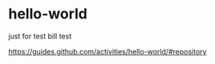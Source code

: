 # hello-world
just for test
bill test

https://guides.github.com/activities/hello-world/#repository
